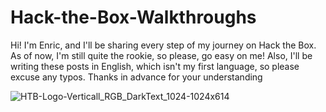 # Hack-the-Box-Walkthroughs

Hi! I'm Enric, and I'll be sharing every step of my journey on Hack the Box. As of now, I'm still quite the rookie, so please, go easy on me! Also, I'll be writing these posts in English, which isn't my first language, so please excuse any typos. Thanks in advance for your understanding

![HTB-Logo-Verticall_RGB_DarkText_1024-1024x614](https://github.com/Warrior9912/Hack-the-Box-Walkthroughs/assets/34217036/946d621d-b8f1-46db-b925-23b213dbf2b6)


